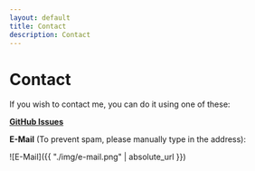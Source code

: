 ```yaml
---
layout: default
title: Contact
description: Contact
---
```

# Contact

If you wish to contact me, you can do it using one of these:

[**GitHub Issues**](https://github.com/sergi4ua/sergi4ua.github.io/issues)

**E-Mail** (To prevent spam, please manually type in the address):

![E-Mail]({{ "./img/e-mail.png" | absolute_url }})
